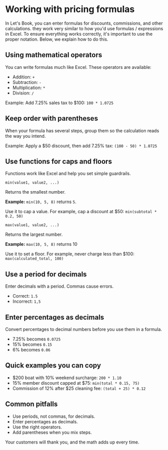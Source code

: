# Working with pricing formulas

In Let's Book, you can enter formulas for discounts, commissions, and other calculations. they work very similar to how you'd use formulas / expressions in Excel. To ensure everything works correctly, it's important to use the proper notation. Below, we explain how to do this.


## Using mathematical operators

You can write formulas much like Excel. These operators are available:

- Addition: `+`
- Subtraction: `-`
- Multiplication: `*`
- Division: `/`

Example: Add 7.25% sales tax to $100: `100 * 1.0725`

## Keep order with parentheses

When your formula has several steps, group them so the calculation reads the way you intend.

Example: Apply a $50 discount, then add 7.25% tax: `(100 - 50) * 1.0725`

## Use functions for caps and floors

Functions work like Excel and help you set simple guardrails.

`min(value1, value2, ...)`

Returns the smallest number.

**Example:** `min(10, 5, 8)` returns `5`.

Use it to cap a value. For example, cap a discount at $50: `min(subtotal * 0.2, 50)`

`max(value1, value2, ...)`

Returns the largest number.

**Example:** `max(10, 5, 8)` returns 10

Use it to set a floor. For example, never charge less than $100: `max(calculated_total, 100)`

## Use a period for decimals

Enter decimals with a period. Commas cause errors.

- Correct: `1.5`
- Incorrect: `1,5`

## Enter percentages as decimals

Convert percentages to decimal numbers before you use them in a formula.

- 7.25% becomes `0.0725`
- 15% becomes `0.15`
- 6% becomes `0.06`

## Quick examples you can copy

- $200 boat with 10% weekend surcharge: `200 * 1.10`
- 15% member discount capped at $75: `min(total * 0.15, 75)`
- Commission of 12% after $25 cleaning fee: `(total + 25) * 0.12`

## Common pitfalls

- Use periods, not commas, for decimals.
- Enter percentages as decimals.
- Use the right operators.
- Add parentheses when you mix steps.

Your customers will thank you, and the math adds up every time.